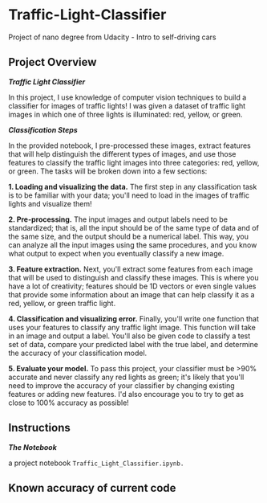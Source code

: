 # Traffic-Light-Classifier
Project of nano degree from Udacity - Intro to self-driving cars

## Project Overview
**_Traffic Light Classifier_**

In this project, I use knowledge of computer vision techniques to build a classifier for images of traffic lights! I was given a dataset of traffic light images in which one of three lights is illuminated: red, yellow, or green.



**_Classification Steps_**

In the provided notebook, I pre-processed these images, extract features that will help distinguish the different types of images, and use those features to classify the traffic light images into three categories: red, yellow, or green. The tasks will be broken down into a few sections:

**1. Loading and visualizing the data.** The first step in any classification task is to be familiar with your data; you'll need to load in the images of traffic lights and visualize them!


**2. Pre-processing.** The input images and output labels need to be standardized; that is, all the input should be of the same type of data and of the same size, and the output should be a numerical label. This way, you can analyze all the input images using the same procedures, and you know what output to expect when you eventually classify a new image.


**3. Feature extraction.** Next, you'll extract some features from each image that will be used to distinguish and classify these images. This is where you have a lot of creativity; features should be 1D vectors or even single values that provide some information about an image that can help classify it as a red, yellow, or green traffic light.


**4. Classification and visualizing error.** Finally, you'll write one function that uses your features to classify any traffic light image. This function will take in an image and output a label. You'll also be given code to classify a test set of data, compare your predicted label with the true label, and determine the accuracy of your classification model.


**5. Evaluate your model.** To pass this project, your classifier must be >90% accurate and never classify any red lights as green; it's likely that you'll need to improve the accuracy of your classifier by changing existing features or adding new features. I'd also encourage you to try to get as close to 100% accuracy as possible!




## Instructions

**_The Notebook_**

a project notebook `Traffic_Light_Classifier.ipynb.`


## Known accuracy of current code

